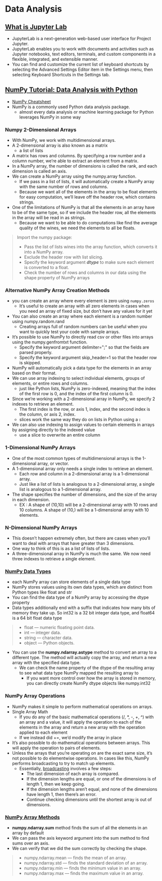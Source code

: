 # Data Analysis

## [What is Jupyter Lab](https://jupyterlab.readthedocs.io/en/stable/getting_started/overview.html)
- JupyterLab is a next-generation web-based user interface for Project Jupyter.
- JupyterLab enables you to work with documents and activities such as Jupyter notebooks, text editors, terminals, and custom components in a flexible, integrated, and extensible manner.
- You can find and customize the current list of keyboard shortcuts by selecting the Advanced Settings Editor item in the Settings menu, then selecting Keyboard Shortcuts in the Settings tab.

## [NumPy Tutorial: Data Analysis with Python](https://www.dataquest.io/blog/numpy-tutorial-python/)
- [NumPy Cheatsheet](https://s3.amazonaws.com/dq-blog-files/numpy-cheat-sheet.pdf)
- NumPy is a commonly used Python data analysis package.
  - almost every data analysis or machine learning package for Python leverages NumPy in some way

### Numpy 2-Dimensional Arrays
- With NumPy, we work with multidimensional arrays. 
- A 2-dimensional array is also known as a matrix
  - a list of lists 
- A matrix has rows and columns. By specifying a row number and a column number, we’re able to extract an element from a matrix.
- In a NumPy array, the number of dimensions is called the rank, and each dimension is called an axis.
- We can create a NumPy array using the numpy.array function. 
  - If we pass in a list of lists, it will automatically create a NumPy array with the same number of rows and columns. 
  - Because we want all of the elements in the array to be float elements for easy computation, we’ll leave off the header row, which contains strings. 
- One of the limitations of NumPy is that all the elements in an array have to be of the same type, so if we include the header row, all the elements in the array will be read in as strings.
  - Because we want to be able to do computations like find the average quality of the wines, we need the elements to all be floats.

> Import the numpy package:
> 
> - Pass the list of lists wines into the array function, which converts it into a NumPy array.
> - Exclude the header row with list slicing.
> - Specify the keyword argument ***dtype*** to make sure each element is converted to a float.
> - Check the number of rows and columns in our data using the shape property of NumPy arrays


### Alternative NumPy Array Creation Methods
- you can create an array where every element is zero using `numpy.zeros`
  - It’s useful to create an array with all zero elements in cases when you need an array of fixed size, but don’t have any values for it yet
- You can also create an array where each element is a random number using numpy.random.rand
  - Creating arrays full of random numbers can be useful when you want to quickly test your code with sample arrays.
- It’s possible to use NumPy to directly read csv or other files into arrays using the numpy.genfromtxt function.
  - Specify the keyword argument delimiter=";" so that the fields are parsed properly.
  - Specify the keyword argument skip_header=1 so that the header row is skipped.
- NumPy will automatically pick a data type for the elements in an array based on their format.
- We can use array indexing to select individual elements, groups of elements, or entire rows and columns. 
  - just like Python lists, NumPy is zero-indexed, meaning that the index of the first row is 0, and the index of the first column is 0.
- Since we’re working with a 2-dimensional array in NumPy, we specify 2 indexes to retrieve an element. 
  - The first index is the row, or axis 1, index, and the second index is the column, or axis 2, index. 
  - slices work the same way they do on lists in Python using a **:** 
- We can also use indexing to assign values to certain elements in arrays by assigning directly to the indexed value
  - use a slice to overwrite an entire column 

### 1-Dimensional NumPy Arrays
- One of the most common types of multidimensional arrays is the 1-dimensional array, or vector. 
- A 1-dimensional array only needs a single index to retrieve an element. 
  - Each row and column in a 2-dimensional array is a 1-dimensional array. 
  - Just like a list of lists is analogous to a 2-dimensional array, a single list is analogous to a 1-dimensional array. 
- The shape specifies the number of dimensions, and the size of the array in each dimension. 
  - EX : A shape of (10,10) will be a 2-dimensional array with 10 rows and 10 columns. A shape of (10,) will be a 1-dimensional array with 10 elements.

### N-Dimensional NumPy Arrays
- This doesn’t happen extremely often, but there are cases when you’ll want to deal with arrays that have greater than 3 dimensions. 
- One way to think of this is as a list of lists of lists. 
- A three-dimensional array in NumPy is much the same. We now need three indexes to retrieve a single element. 

### [NumPy Data Types](https://numpy.org/doc/stable/reference/arrays.dtypes.html)
- each NumPy array can store elements of a single data type
- NumPy stores values using its own data types, which are distinct from Python types like float and str
- You can find the data type of a NumPy array by accessing the dtype property
- Data types additionally end with a suffix that indicates how many bits of memory they take up. So int32 is a 32 bit integer data type, and float64 is a 64 bit float data type
> - float — numeric floating point data.
> - int — integer data.
> - string — character data.
> - object — Python objects.
- You can use the **numpy.ndarray.astype** method to convert an array to a different type. The method will actually copy the array, and return a new array with the specified data type.
  - We can check the name property of the dtype of the resulting array to see what data type NumPy mapped the resulting array to
    - If you want more control over how the array is stored in memory, you can directly create NumPy dtype objects like numpy.int32

### NumPy Array Operations
- NumPy makes it simple to perform mathematical operations on arrays.
- Single Array Math
  - If you do any of the basic mathematical operations (/, *, -, +, ^) with an array and a value, it will apply the operation to each of the elements in the array and return a new array with the operation applied to each element
  - If we instead did +=, we’d modify the array in place
- It’s also possible to do mathematical operations between arrays. This will apply the operation to pairs of elements. 
- Unless the arrays that you’re operating on are the exact same size, it’s not possible to do elementwise operations. In cases like this, NumPy performs broadcasting to try to match up elements. 
  - Essentially, [broadcasting](https://numpy.org/doc/stable/user/basics.broadcasting.html) involves a few steps:
    - The last dimension of each array is compared.
    - If the dimension lengths are equal, or one of the dimensions is of length 1, then we keep going.
    - If the dimension lengths aren’t equal, and none of the dimensions have length 1, then there’s an error.
    - Continue checking dimensions until the shortest array is out of dimensions.

### [NumPy Array Methods](https://numpy.org/doc/stable/reference/arrays.ndarray.html)
- **numpy.ndarray.sum** method finds the sum of all the elements in an array by default
- We can pass the axis keyword argument into the sum method to find sums over an axis. 
- We can verify that we did the sum correctly by checking the shape. 
> - numpy.ndarray.mean — finds the mean of an array.
> - numpy.ndarray.std — finds the standard deviation of an array.
> - numpy.ndarray.min — finds the minimum value in an array.
> - numpy.ndarray.max — finds the maximum value in an array.